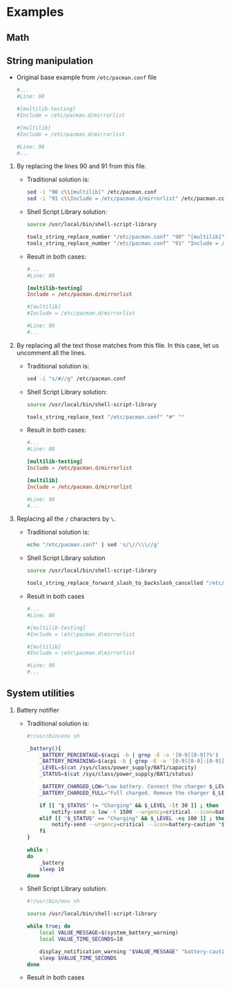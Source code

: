 # Examples

## Math

<!--
- foo.sh
```bash
import math
result = math.pow 8 2 #Return 64
display.message.warning result
```
-->

## String manipulation

- Original base example from `/etc/pacman.conf` file
    ```conf
    #...
    #Line: 88

    #[multilib-testing]
    #Include = /etc/pacman.d/mirrorlist

    #[multilib]
    #Include = /etc/pacman.d/mirrorlist

    #Line: 96
    #...
    ```

1. By replacing the lines 90 and 91 from this file.
    - Traditional solution is:
        ```bash
        sed -i "90 c\\[multilib]" /etc/pacman.conf
        sed -i "91 c\\Include = /etc/pacman.d/mirrorlist" /etc/pacman.conf
        ```

    - Shell Script Library solution:
        ```bash
        source /usr/local/bin/shell-script-library

        tools_string_replace_number "/etc/pacman.conf" "90" "[multilib]"
        tools_string_replace_number "/etc/pacman.conf" "91" "Include = /etc/pacman.d/mirrorlist"
        ```
    
    - Result in both cases:
        ```conf
        #...
        #Line: 88

        [multilib-testing]
        Include = /etc/pacman.d/mirrorlist

        #[multilib]
        #Include = /etc/pacman.d/mirrorlist

        #Line: 96
        #...
        ```

1. By replacing all the text those matches from this file. In this case, let us uncomment all the lines.
    - Traditional solution is:
        ```bash
        sed -i "s/#//g" /etc/pacman.conf
        ```

    - Shell Script Library solution:
        ```bash
        source /usr/local/bin/shell-script-library

        tools_string_replace_text "/etc/pacman.conf" "#" ""
        ```
    
    - Result in both cases:
        ```conf
        #...
        #Line: 88

        [multilib-testing]
        Include = /etc/pacman.d/mirrorlist

        [multilib]
        Include = /etc/pacman.d/mirrorlist

        #Line: 96
        #...
        ```

1. Replacing all the `/` characters by `\`.
    - Traditional solution is:
        ```bash
        echo "/etc/pacman.conf" | sed 's/\//\\\//g'
        ```

    - Shell Script Library solution
        ```bash
        source /usr/local/bin/shell-script-library

        tools_string_replace_forward_slash_to_backslash_cancelled "/etc/pacman.conf"
        ```
    
    - Result in both cases
        ```conf
        #...
        #Line: 88

        #[multilib-testing]
        #Include = \etc\pacman.d\mirrorlist

        #[multilib]
        #Include = \etc\pacman.d\mirrorlist

        #Line: 96
        #...
        ```

## System utilities

1. Battery notifier
    - Traditional solution is:
        ```bash
        #!/usr/bin/env sh

        _battery(){
            _BATTERY_PERCENTAGE=$(acpi -b | grep -E -o '[0-9][0-9]?%')
            _BATTERY_REMAINING=$(acpi -b | grep -E -o '[0-9][0-9]:[0-9][0-9]:[0-9][0-9]?')
            _LEVEL=$(cat /sys/class/power_supply/BAT1/capacity)
            _STATUS=$(cat /sys/class/power_supply/BAT1/status)

            _BATTERY_CHARGED_LOW="Low battery. Connect the charger $_LEVEL%"
            _BATTERY_CHARGED_FULL="Full charged. Remove the charger $_LEVEL%"

            if [[ "$_STATUS" != "Charging" && $_LEVEL -lt 30 ]] ; then
                notify-send -u low -t 1500 --urgency=critical --icon=battery-caution "$_BATTERY_CHARGED_LOW" "Remaining: $_BATTERY_REMAINING"
            elif [[ "$_STATUS" == "Charging" && $_LEVEL -eq 100 ]] ; then
                notify-send --urgency=critical --icon=battery-caution "$_BATTERY_CHARGED_FULL"
            fi
        }

        while :
        do
            _battery
            sleep 10
        done
        ```

    - Shell Script Library solution:
        ```bash
        #!/usr/bin/env sh

        source /usr/local/bin/shell-script-library

        while true; do
            local VALUE_MESSAGE=$(system_battery_warning)
            local VALUE_TIME_SECONDS=10

            display_notification_warning "$VALUE_MESSAGE" "battery-caution"
            sleep $VALUE_TIME_SECONDS
        done
        ```
    
    - Result in both cases
        <!--Take a screenshot-->
        <!--![]()-->